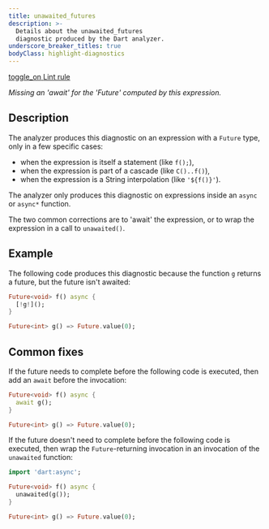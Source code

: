 ```yaml
---
title: unawaited_futures
description: >-
  Details about the unawaited_futures
  diagnostic produced by the Dart analyzer.
underscore_breaker_titles: true
bodyClass: highlight-diagnostics
---
```


<div class="tags">
  <a class="tag-label"
      href="/tools/linter-rules/unawaited_futures"
      title="Learn about the lint rule that enables this diagnostic."
      aria-label="Learn about the lint rule that enables this diagnostic."
      target="_blank">
    <span class="material-symbols" aria-hidden="true">toggle_on</span>
    <span>Lint rule</span>
  </a>
</div>

_Missing an 'await' for the 'Future' computed by this expression._

## Description

The analyzer produces this diagnostic on an expression with a `Future`
type, only in a few specific cases:

* when the expression is itself a statement (like `f();`),
* when the expression is part of a cascade (like `C()..f()`),
* when the expression is a String interpolation (like `'${f()}'`).

The analyzer only produces this diagnostic on expressions inside an
`async` or `async*` function.

The two common corrections are to 'await' the expression, or to wrap the
expression in a call to `unawaited()`.

## Example

The following code produces this diagnostic because the function `g`
returns a future, but the future isn't awaited:

```dart
Future<void> f() async {
  [!g!]();
}

Future<int> g() => Future.value(0);
```

## Common fixes

If the future needs to complete before the following code is executed,
then add an `await` before the invocation:

```dart
Future<void> f() async {
  await g();
}

Future<int> g() => Future.value(0);
```

If the future doesn't need to complete before the following code is
executed, then wrap the `Future`-returning invocation in an invocation of
the `unawaited` function:

```dart
import 'dart:async';

Future<void> f() async {
  unawaited(g());
}

Future<int> g() => Future.value(0);
```
